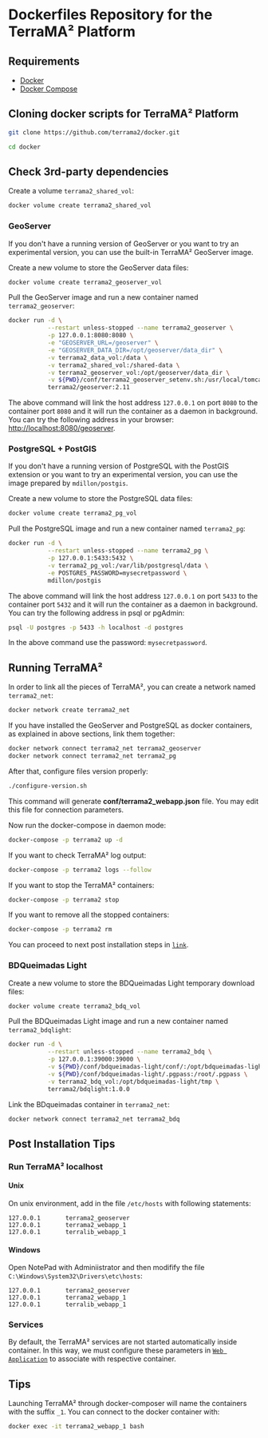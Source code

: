 # Dockerfiles Repository for the TerraMA² Platform

## Requirements

- [Docker](https://docs.docker.com/install/)
- [Docker Compose](https://docs.docker.com/compose/install/)

## Cloning docker scripts for  TerraMA² Platform

```bash
git clone https://github.com/terrama2/docker.git
```

```bash
cd docker
```

## Check 3rd-party dependencies

Create a volume `terrama2_shared_vol`:

```bash
docker volume create terrama2_shared_vol
```

### GeoServer

If you don't have a running version of GeoServer or you want to try an experimental version, you can use the built-in TerraMA² GeoServer image.

Create a new volume to store the GeoServer data files:

```bash
docker volume create terrama2_geoserver_vol
```

Pull the GeoServer image and run a new container named `terrama2_geoserver`:

```bash
docker run -d \
           --restart unless-stopped --name terrama2_geoserver \
           -p 127.0.0.1:8080:8080 \
           -e "GEOSERVER_URL=/geoserver" \
           -e "GEOSERVER_DATA_DIR=/opt/geoserver/data_dir" \
           -v terrama2_data_vol:/data \
           -v terrama2_shared_vol:/shared-data \
           -v terrama2_geoserver_vol:/opt/geoserver/data_dir \
           -v ${PWD}/conf/terrama2_geoserver_setenv.sh:/usr/local/tomcat/bin/setenv.sh \
           terrama2/geoserver:2.11
```

The above command will link the host address `127.0.0.1` on port `8080` to the container port `8080` and it will run the container as a daemon in background. You can try the following address in your browser: [http://localhost:8080/geoserver](http://localhost:8080/geoserver).

### PostgreSQL + PostGIS

If you don't have a running version of PostgreSQL with the PostGIS extension or you want to try an experimental version, you can use the image prepared by `mdillon/postgis`.

Create a new volume to store the PostgreSQL data files:

```bash
docker volume create terrama2_pg_vol
```

Pull the PostgreSQL image and run a new container named `terrama2_pg`:

```bash
docker run -d \
           --restart unless-stopped --name terrama2_pg \
           -p 127.0.0.1:5433:5432 \
           -v terrama2_pg_vol:/var/lib/postgresql/data \
           -e POSTGRES_PASSWORD=mysecretpassword \
           mdillon/postgis
```

The above command will link the host address `127.0.0.1` on port `5433` to the container port `5432` and it will run the container as a daemon in background. You can try the following address in psql or pgAdmin:

```bash
psql -U postgres -p 5433 -h localhost -d postgres
```

In the above command use the password: `mysecretpassword`.

## Running TerraMA²

In order to link all the pieces of TerraMA², you can create a network named `terrama2_net`:

```bash
docker network create terrama2_net
```

If you have installed the GeoServer and PostgreSQL as docker containers, as explained in above sections, link them together:

```bash
docker network connect terrama2_net terrama2_geoserver
docker network connect terrama2_net terrama2_pg
```

After that, configure files version properly:

```bash
./configure-version.sh
```

This command will generate **conf/terrama2_webapp.json** file. You may edit this file for connection parameters.

Now run the docker-compose in daemon mode:

```bash
docker-compose -p terrama2 up -d
```

If you want to check TerraMA² log output:

```bash
docker-compose -p terrama2 logs --follow
```

If you want to stop the TerraMA² containers:

```bash
docker-compose -p terrama2 stop
```

If you want to remove all the stopped containers:

```bash
docker-compose -p terrama2 rm
```

You can proceed to next post installation steps in [`link`](./README.md#post-installation-tips).

### BDQueimadas Light

Create a new volume to store the BDQueimadas Light temporary download files:

```bash
docker volume create terrama2_bdq_vol
```

Pull the BDQueimadas Light image and run a new container named `terrama2_bdqlight`:

```bash
docker run -d \
           --restart unless-stopped --name terrama2_bdq \
           -p 127.0.0.1:39000:39000 \
           -v ${PWD}/conf/bdqueimadas-light/conf/:/opt/bdqueimadas-light/configurations/ \
           -v ${PWD}/conf/bdqueimadas-light/.pgpass:/root/.pgpass \
           -v terrama2_bdq_vol:/opt/bdqueimadas-light/tmp \
           terrama2/bdqlight:1.0.0
```

Link the BDqueimadas container in `terrama2_net`:

```bash
docker network connect terrama2_net terrama2_bdq
```

## Post Installation Tips

### Run TerraMA² localhost

#### Unix

On unix environment, add in the file `/etc/hosts` with following statements:

```
127.0.0.1       terrama2_geoserver
127.0.0.1       terrama2_webapp_1
127.0.0.1       terralib_webapp_1
```

#### Windows

Open NotePad with Adminiistrator and then modifify the file `C:\Windows\System32\Drivers\etc\hosts`:

```
127.0.0.1       terrama2_geoserver
127.0.0.1       terrama2_webapp_1
127.0.0.1       terralib_webapp_1
```

### Services

By default, the TerraMA² services are not started automatically inside container. In this way, we must configure these parameters in [`Web Application`](http://127.0.0.1:36000) to associate with respective container.


## Tips

Launching TerraMA² through docker-composer will name the containers with the suffix `_1`. You can connect to the docker container with:

```bash
docker exec -it terrama2_webapp_1 bash
```
